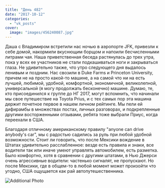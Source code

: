```yaml
---
title: "День 482"
date: "2017-10-12"
categories: 
  - "vk_posts"
cover:
  image: "images/456240087.jpg"
---
```


Даша с Владимиром встретили нас ночью в аэропорте JFK, привезли к себе домой, накормили вкуснющим борщом и напоили бесчисленными литрами чая. Наша приветственная беседа растянулась до трех утра, пока у всех ее участников не стали подкашиваться ноги и закрываться глаза. Не удивительно также, что утро следующего дня выдалось ленивым и поздним. Нас свозили в Duke Farms и Princeton University, причем не на просто какой-то машине, а на самой что ни на есть лучшей, любимой, удобной, комфортной, экономичной, великолепной, универсальной (я могу продолжать бесконечно) машине. Думаю, те, кто присоединился к группе до НГ 2017, могут вспомнить, что начинали мы свое путешествие на Toyota Prius, и с тех самых пор эта машина держит почетное первое в нашем личном рейтинге. Мы пели ей дифирамбы в множествах постах, личных разговорах, и подкрепленные другими восторженными отзывами, ребята тоже выбрали Приус, когда переехали в США.

<!--more-->

Благодаря отличному американскому правилу "anyone can drive anybody's car", мы с радостью садились за руль при любой удобной возможности. Стоит ли говорить, что после Мексики вождение в Штатах удивительно расслабленное: везде есть правила и знаки, все водители так или иначе умеют управлять автомобилем, есть разметка. Было комфортно, хотя в сравнении с другими штатами, в Нью Джерси очень агрессивные водители: частенько сигналят, не пропускают. Но после Мексики, где в общем-то в любой момент может произойти что угодно, США ощущается как рай автопутешественника.

![Additional Photo](https://vodpop.ru/wp-content/uploads/2023/07/456240088.jpg)
